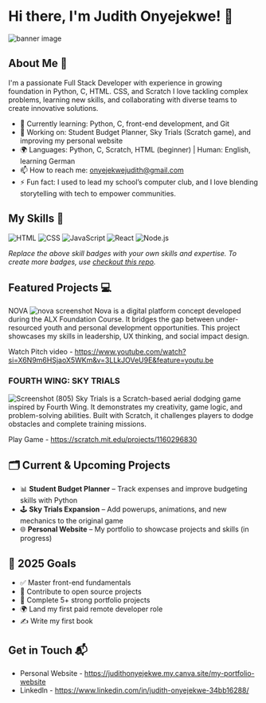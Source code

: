# Hi there, I'm Judith Onyejekwe! 👋

![banner image](https://github.com/user-attachments/assets/1291328d-d436-4a9c-8f5f-662514c0b842)


## About Me 🚀

I'm a passionate Full Stack Developer with experience in growing foundation in Python, C, HTML. CSS, and Scratch I love tackling complex problems, learning new skills, and collaborating with diverse teams to create innovative solutions.

- 🌱 Currently learning: Python, C, front-end development, and Git
- 🔭 Working on: Student Budget Planner, Sky Trials (Scratch game), and improving my personal website
- 🌍 Languages: Python, C, Scratch, HTML (beginner) | Human: English, learning German
- 📫 How to reach me: onyejekwejudith@gmail.com
- ⚡ Fun fact: I used to lead my school’s computer club, and I love blending storytelling with tech to empower communities.

## My Skills 🧠

![HTML](https://img.shields.io/badge/-HTML-E34F26?style=flat-square&logo=html5&logoColor=white)
![CSS](https://img.shields.io/badge/-CSS-1572B6?style=flat-square&logo=css3&logoColor=white)
![JavaScript](https://img.shields.io/badge/-JavaScript-F7DF1E?style=flat-square&logo=javascript&logoColor=black)
![React](https://img.shields.io/badge/-React-61DAFB?style=flat-square&logo=react&logoColor=black)
![Node.js](https://img.shields.io/badge/-Node.js-339933?style=flat-square&logo=node.js&logoColor=white)

*Replace the above skill badges with your own skills and expertise. To create more badges, use [checkout this repo](https://github.com/alexandresanlim/Badges4-README.md-Profile).*

## Featured Projects 💻

NOVA 
![nova screenshot](https://github.com/user-attachments/assets/62f18ec4-e162-4292-8edd-4fdb3b7fa1db)
Nova is a digital platform concept developed during the ALX Foundation Course. It bridges the gap between under-resourced youth and personal development opportunities.
This project showcases my skills in leadership, UX thinking, and social impact design.

Watch Pitch video - https://www.youtube.com/watch?si=X6N9m6HSjaoX5WKm&v=3LLkJOVeU9E&feature=youtu.be

### FOURTH WING: SKY TRIALS 
![Screenshot (805)](https://github.com/user-attachments/assets/15d3c9eb-f1c4-4144-ba7c-2435f3128305)
Sky Trials is a Scratch-based aerial dodging game inspired by Fourth Wing. It demonstrates my creativity, game logic, and problem-solving abilities.
Built with Scratch, it challenges players to dodge obstacles and complete training missions.

Play Game - https://scratch.mit.edu/projects/1160296830

## 🗂️ Current & Upcoming Projects

- 📊 **Student Budget Planner** – Track expenses and improve budgeting skills with Python
- 🕹️ **Sky Trials Expansion** – Add powerups, animations, and new mechanics to the original game
- 🌐 **Personal Website** – My portfolio to showcase projects and skills (in progress)

## 🎯 2025 Goals

- ✅ Master front-end fundamentals
- 🔗 Contribute to open source projects
- 🧩 Complete 5+ strong portfolio projects
- 🌍 Land my first paid remote developer role
- ✍️ Write my first book


## Get in Touch 📬

- Personal Website - https://judithonyejekwe.my.canva.site/my-portfolio-website
- Linkedln - https://www.linkedin.com/in/judith-onyejekwe-34bb16288/




